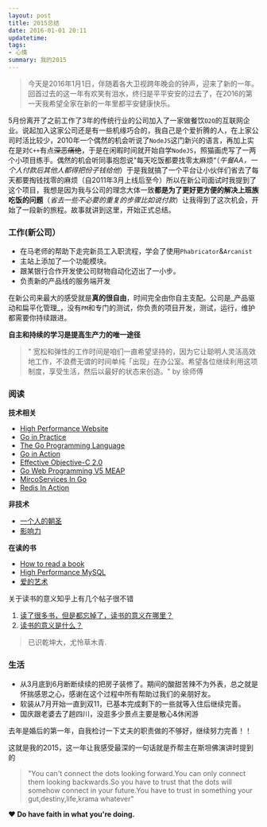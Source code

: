 ```yaml
---
layout: post
title: 2015总结
date: 2016-01-01 20:11
updatetime:
tags:
- 心情
summary: 我的2015
---
```


> 今天是2016年1月1日，伴随着各大卫视跨年晚会的钟声，迎来了新的一年。回首过去的这一年有欢笑有泪水，终归是平平安安的过去了，在2016的第一天我希望全家在新的一年里都平安健康快乐。

5月份离开了之前工作了3年的传统行业的公司加入了一家做餐饮`O2O`的互联网企业。说起加入这家公司还是有一些机缘巧合的，我自己是个爱折腾的人，在上家公司时活比较少，2010年一个偶然的机会听说了`NodeJS`这门新兴的语言，再加上实在是对`C++`有点~~深恶痛绝~~，于是在闲暇时间就开始自学`NodeJS`，照猫画虎写了一两个小项目练手。偶然的机会听同事抱怨说"每天吃饭都要找零太麻烦“（_午餐AA，一个人付款后其他人都得把份子钱给他_）于是我就搞了一个平台让小伙伴们省去了每天都要掏钱找零的麻烦（自2011年3月上线后至今）所以在新公司面试时我提到了这个项目，我想是因为我与公司的理念大体一致**都是为了更好更方便的解决上班族吃饭的问题**（_省去一些不必要的重复的步骤比如说付款_）让我得到了这次机会，开始了一段新的旅程。故事就讲到这里，开始正式总结。


### 工作(新公司）
* 在马老师的帮助下走完新员工入职流程，学会了使用`Phabricator`&`Arcanist`
* 主站上添加了一个功能模块。
* 跟某银行合作开发使公司财物自动化迈出了一小步。
* 负责新的产品线的服务端开发

在新公司来最大的感受就是**真的很自由**，时间完全由你自主支配。公司是_产品驱动和扁平化管理_，没有`PM`和专门的测试，你负责的项目开发，测试，运行，维护都需要你持续跟进。

**自主和持续的学习是提高生产力的唯一途径**

> "
宽松和弹性的工作时间是咱们一直希望坚持的，因为它让聪明人灵活高效地工作，不浪费无谓的时间单纯「出现」在办公室。希望各位继续利用这项制度，享受生活，然后以最好的状态来创造。" by 徐师傅

### 阅读
**技术相关**

* [High Performance Website](https://book.douban.com/subject/2084131/)
* [Go in Practice](https://book.douban.com/subject/26345890/)
* [The Go Programming Language](https://book.douban.com/subject/26337545/)
* [Go in Action](https://book.douban.com/subject/25858023/)
* [Effective Objective-C 2.0](https://book.douban.com/subject/21370593/)
* [Go Web Programming V5 MEAP](https://book.douban.com/subject/26340005/)
* [MircoServices In Go](https://book.douban.com/subject/26650145/)
* [Redis In Action](https://book.douban.com/subject/10597898/)

**非技术**

* [一个人的朝圣](https://book.douban.com/subject/24934182/)
* [影响力](https://book.douban.com/subject/1786387/)

**在读的书**

* [How to read a book](https://book.douban.com/subject/1013208/)
* [High Performance MySQL](https://book.douban.com/subject/1495763/)
* [爱的艺术](https://book.douban.com/subject/5991872/)

关于读书的意义知乎上有几个帖子很不错

1. [读了很多书，但是都忘掉了，读书的意义在哪里？](https://www.zhihu.com/question/22456239)
2. [读书的意义是什么？](https://www.zhihu.com/question/25564898)

> 已识乾坤大，尤怜草木青.

### 生活

* 从3月底到6月断断续续的把房子装修了。期间的酸甜苦辣不为外表，总之就是怀揣感恩之心，感谢在这个过程中所有帮助过我们的亲朋好友。
* 软装从7月开始一直到双11，已基本完成剩下的一些就等入住后继续完善。
* 国庆跟老婆去了趟四川，没逛多少景点主要是散心&休闲游

去年是婚后的第一年，自我检讨一下丈夫的职责做的不够好，继续努力完善！！

这就是我的2015，这一年让我感受最深的一句话就是乔帮主在斯坦佛演讲时提到的

> "You can't connect the dots looking forward.You can only connect them looking backwards.So you have to trust that the dots will somehow connect in your future.You have to trust in something your gut,destiny,life,krama whatever"

**♥ Do have faith in what you're doing.** 

